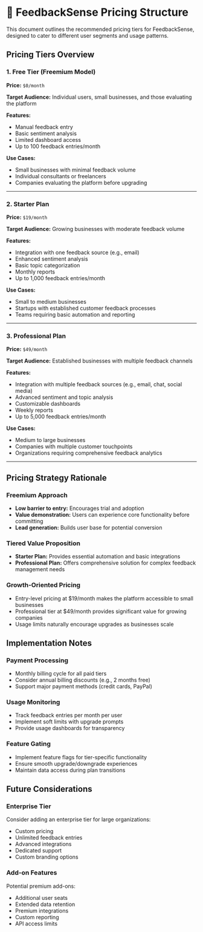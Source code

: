 # 💸 FeedbackSense Pricing Structure

This document outlines the recommended pricing tiers for FeedbackSense, designed to cater to different user segments and usage patterns.

## Pricing Tiers Overview

### 1. Free Tier (Freemium Model)

**Price:** `$0/month`

**Target Audience:** Individual users, small businesses, and those evaluating the platform

**Features:**
- Manual feedback entry
- Basic sentiment analysis
- Limited dashboard access
- Up to 100 feedback entries/month

**Use Cases:**
- Small businesses with minimal feedback volume
- Individual consultants or freelancers
- Companies evaluating the platform before upgrading

---

### 2. Starter Plan

**Price:** `$19/month`

**Target Audience:** Growing businesses with moderate feedback volume

**Features:**
- Integration with one feedback source (e.g., email)
- Enhanced sentiment analysis
- Basic topic categorization
- Monthly reports
- Up to 1,000 feedback entries/month

**Use Cases:**
- Small to medium businesses
- Startups with established customer feedback processes
- Teams requiring basic automation and reporting

---

### 3. Professional Plan

**Price:** `$49/month`

**Target Audience:** Established businesses with multiple feedback channels

**Features:**
- Integration with multiple feedback sources (e.g., email, chat, social media)
- Advanced sentiment and topic analysis
- Customizable dashboards
- Weekly reports
- Up to 5,000 feedback entries/month

**Use Cases:**
- Medium to large businesses
- Companies with multiple customer touchpoints
- Organizations requiring comprehensive feedback analytics

---

## Pricing Strategy Rationale

### Freemium Approach
- **Low barrier to entry:** Encourages trial and adoption
- **Value demonstration:** Users can experience core functionality before committing
- **Lead generation:** Builds user base for potential conversion

### Tiered Value Proposition
- **Starter Plan:** Provides essential automation and basic integrations
- **Professional Plan:** Offers comprehensive solution for complex feedback management needs

### Growth-Oriented Pricing
- Entry-level pricing at $19/month makes the platform accessible to small businesses
- Professional tier at $49/month provides significant value for growing companies
- Usage limits naturally encourage upgrades as businesses scale

## Implementation Notes

### Payment Processing
- Monthly billing cycle for all paid tiers
- Consider annual billing discounts (e.g., 2 months free)
- Support major payment methods (credit cards, PayPal)

### Usage Monitoring
- Track feedback entries per month per user
- Implement soft limits with upgrade prompts
- Provide usage dashboards for transparency

### Feature Gating
- Implement feature flags for tier-specific functionality
- Ensure smooth upgrade/downgrade experiences
- Maintain data access during plan transitions

## Future Considerations

### Enterprise Tier
Consider adding an enterprise tier for large organizations:
- Custom pricing
- Unlimited feedback entries
- Advanced integrations
- Dedicated support
- Custom branding options

### Add-on Features
Potential premium add-ons:
- Additional user seats
- Extended data retention
- Premium integrations
- Custom reporting
- API access limits
